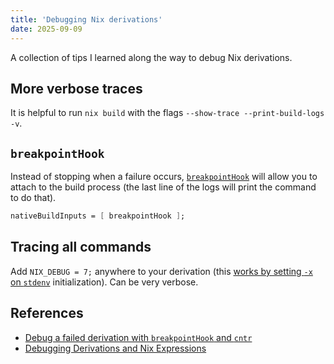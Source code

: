 ```yaml
---
title: 'Debugging Nix derivations'
date: 2025-09-09
---
```


A collection of tips I learned along the way to debug Nix derivations.

## More verbose traces

It is helpful to run `nix build` with the flags `--show-trace
--print-build-logs -v`.

## `breakpointHook`

Instead of stopping when a failure occurs, [`breakpointHook`][0] will allow you
to attach to the build process (the last line of the logs will print the
command to do that).

```nix
nativeBuildInputs = [ breakpointHook ];
```

## Tracing all commands

Add `NIX_DEBUG = 7;` anywhere to your derivation (this [works by setting `-x` on
`stdenv`][3] initialization). Can be very verbose.

## References

- [Debug a failed derivation with `breakpointHook` and `cntr`][1]
- [Debugging Derivations and Nix Expressions][2]

[0]: https://nixos.org/manual/nixpkgs/stable/#breakpointhook
[1]: https://discourse.nixos.org/t/debug-a-failed-derivation-with-breakpointhook-and-cntr/8669
[2]: https://nixos-and-flakes.thiscute.world/best-practices/debugging
[3]: https://nixos.org/manual/nixpkgs/stable/#var-stdenv-NIX_DEBUG
